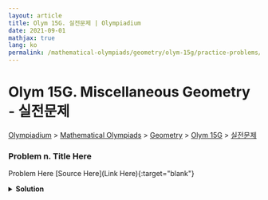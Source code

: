 ```yaml
---
layout: article
title: Olym 15G. 실전문제 | Olympiadium
date: 2021-09-01
mathjax: true
lang: ko
permalink: /mathematical-olympiads/geometry/olym-15g/practice-problems/
---
```

# Olym 15G. Miscellaneous Geometry <br> <ssup> - 실전문제</ssup>

<a href="{{ site.homeurl }}">Olympiadium</a> > <a href="{{ site.homeurl }}mathematical-olympiads/">Mathematical Olympiads</a> > <a href="{{ site.homeurl }}mathematical-olympiads/geometry/">Geometry</a> > <a href="{{ site.homeurl }}mathematical-olympiads/geometry/olym-15g/">Olym 15G</a> > <a href="{{ site.homeurl }}mathematical-olympiads/geometry/olym-15g/practice-problems/">실전문제</a>

### Problem n. Title Here
<blueboard> Problem Here </blueboard>
[Source Here](Link Here){:target="blank"}
<pinkborder><details>
<summary><b>Solution</b></summary>
Solution Here. 
</details></pinkborder>